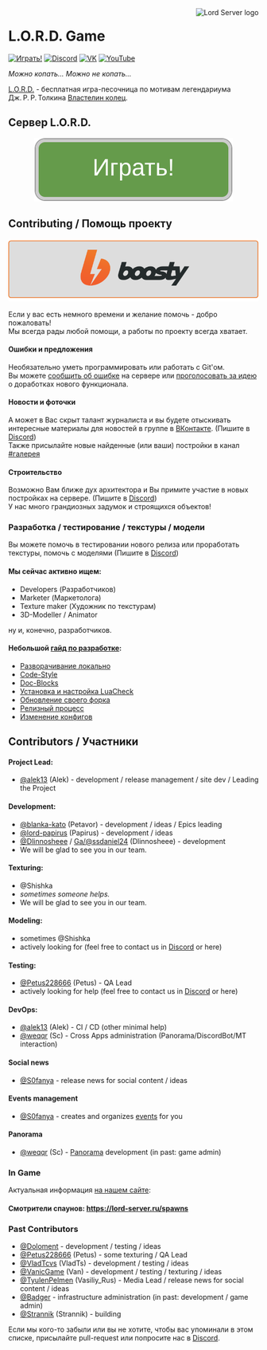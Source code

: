 <a href="https://lord-server.ru/">
    <img src="https://avatars.githubusercontent.com/u/20862851?s=100" alt="Lord Server logo" title="L.O.R.D." align="right"/>
</a>

# L.O.R.D. Game

[![Играть!](https://img.shields.io/badge/Играть!-на%20сервере-659b4b?style=for-the-badge)](https://lord-server.ru/play)
[![Discord](https://img.shields.io/badge/Discord-%237289DA.svg?style=for-the-badge&logo=discord&logoColor=white)](https://www.discord.gg/uTX3mbb)
[![VK](https://img.shields.io/badge/VK-%230077ff.svg?style=for-the-badge&logo=vk&logoColor=white)](https://vk.com/minetest_lord)
[![YouTube](https://img.shields.io/badge/YouTube-%23FF0000.svg?style=for-the-badge&logo=YouTube&logoColor=white)](https://www.youtube.com/channel/UCVULgQLzFwXdwG02zoJOfIg)

*Можно копать... Можно не копать...*

[L.O.R.D.](https://lord-server.ru/) - бесплатная игра-песочница по мотивам легендариума Дж. Р. Р. Толкина [Властелин колец](https://ru.wikipedia.org/wiki/%D0%92%D0%BB%D0%B0%D1%81%D1%82%D0%B5%D0%BB%D0%B8%D0%BD_%D0%BA%D0%BE%D0%BB%D0%B5%D1%86).

## Сервер L.O.R.D.

<p align="center">
    <a href="https://lord-server.ru/play">
    <img src="menu/play.svg" alt="Играть!">
    </a>
</p>

## Contributing / Помощь проекту
<p align="center">
    <a href="https://boosty.to/lord-server">
        <img src="menu/boosty.svg" alt="Играть!">
    </a>
</p>

Если у вас есть немного времени и желание помочь - добро пожаловать!<br>
Мы всегда рады любой помощи, а работы по проекту всегда хватает.

#### Ошибки и предложения
Необязательно уметь программировать или работать с Git'ом.<br>
Вы можете [сообщить об ошибке](https://github.com/lord-server/lord/issues/new?assignees=&labels=bug&template=bug_report.md) на сервере
или [проголосовать за идею](https://github.com/lord-server/lord/issues?q=is%3Aissue+is%3Aopen+label%3Aidea) о доработках нового функционала.

#### Новости и фоточки
А может в Вас скрыт талант журналиста и вы будете отыскивать интересные материалы для новостей в группе в [ВКонтакте](https://vk.com/minetest_lord). (Пишите в [Discord](https://www.discord.gg/uTX3mbb))  
Также присылайте новые найденные (или ваши) постройки в канал [#галерея](https://discord.com/channels/268093825975713793/1133659087930933298)

#### Строительство
Возможно Вам ближе дух архитектора и Вы примите участие в новых постройках на сервере. (Пишите в [Discord](https://www.discord.gg/uTX3mbb))  
У нас много грандиозных задумок и строящихся объектов!

### Разработка / тестирование / текстуры / модели
Вы можете помочь в тестировании нового релиза или проработать текстуры, помочь с моделями (Пишите в [Discord](https://www.discord.gg/uTX3mbb))

#### Мы сейчас активно ищем:
 - Developers (Разработчиков)
 - Marketer (Маркетолога)
 - Texture maker (Художник по текстурам)
 - 3D-Modeller / Animator

ну и, конечно, разработчиков.

#### Небольшой [гайд по разработке](development.md):
 - [Разворачивание локально](development.md#Разворачивание-локально)
 - [Code-Style](development.md#Code-Style)
 - [Doc-Blocks](development.md#Doc-Blocks)
 - [Установка и настройка LuaCheck](development.md#Установка-и-настройка-LuaCheck)
 - [Обновление своего форка](development.md#Обновление-своего-форка)
 - [Релизный процесс](development.md#Релизный-процесс)
 - [Изменение конфигов](development.md#Изменение-конфигов)


## Contributors / Участники
#### Project Lead:
 - [@alek13](https://github.com/alek13) (Alek) - development / release management / site dev / Leading the Project
#### Development:
 - [@blanka-kato](https://github.com/blanka-kato) (Petavor) - development / ideas / Epics leading
 - [@lord-papirus](https://github.com/lord-papirus) (Papirus) - development / ideas
 - [@Dlinnosheee](https://github.com/kevicky9) / [Ga/@ssdaniel24](https://github.com/ssdaniel24) (Dlinnosheee) - development
 - We will be glad to see you in our team.
#### Texturing:
 - @Shishka
 - *sometimes someone helps.*
 - We will be glad to see you in our team. 
#### Modeling:
 - sometimes @Shishka
 - actively looking for (feel free to contact us in [Discord](https://www.discord.gg/uTX3mbb) or here)
#### Testing:
 - [@Petus228666](https://github.com/Petus228666) (Petus) - QA Lead
 - actively looking for help (feel free to contact us in [Discord](https://www.discord.gg/uTX3mbb) or here)
#### DevOps:
 - [@alek13](https://github.com/alek13) (Alek) - CI / CD  (other minimal help)
 - [@weqqr](https://github.com/weqqr) (Sc) - Cross Apps administration (Panorama/DiscordBot/MT interaction)

#### Social news
 - [@S0fanya](https://github.com/S0fanya) - release news for social content / ideas
#### Events management
 - [@S0fanya](https://github.com/S0fanya) - creates and organizes [events](https://lord-server.ru/events) for you
#### Panorama
 - [@weqqr](https://github.com/weqqr) (Sc) - [Panorama](https://github.com/lord-server/panorama) development (in past: game admin)



### In Game
Актуальная информация [на нашем сайте](https://lord-server.ru/):
#### Смотрители спаунов: https://lord-server.ru/spawns

### Past Contributors
 - [@Doloment](https://github.com/Doloment) - development / testing / ideas
 - [@Petus228666](https://github.com/Petus228666) (Petus) - some texturing / QA Lead
 - [@VladTcvs](https://github.com/vladtcvs) (VladTs) - development / testing / ideas
 - [@VanicGame](https://github.com/VanicGame) (Van) - development / testing / texturing / ideas
 - [@TyulenPelmen](https://github.com/TyulenPelmen) (Vasiliy_Rus) - Media Lead / release news for social content / ideas
 - [@Badger](https://github.com/albel4) - infrastructure administration (in past: development / game admin)
 - [@Strannik](https://github.com/LordStrannik) (Strannik) - building

Если мы кого-то забыли или вы не хотите, чтобы вас упоминали в этом списке,
присылайте pull-request или попросите нас в [Discord](https://www.discord.gg/uTX3mbb).
